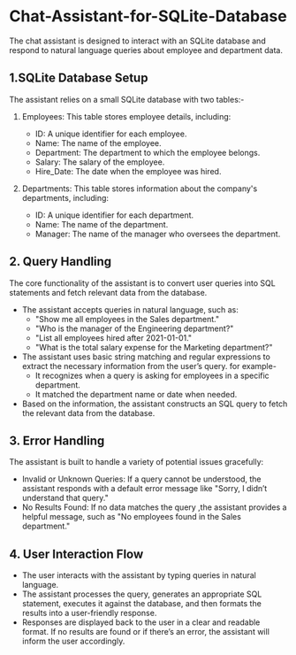  # Chat-Assistant-for-SQLite-Database

The chat assistant is designed to interact with an SQLite database and respond to natural language queries 
about employee and department data.

## 1.SQLite Database Setup
  The assistant relies on a small SQLite database with two tables:-
  
  1. Employees: This table stores employee details, including:
      - ID: A unique identifier for each employee.
      - Name: The name of the employee.
      - Department: The department to which the employee belongs.
      - Salary: The salary of the employee.
      - Hire_Date: The date when the employee was hired.

   2. Departments: This table stores information about the company's departments, including:
      - ID: A unique identifier for each department.
      - Name: The name of the department.
      - Manager: The name of the manager who oversees the department.

## 2. Query Handling
  The core functionality of the assistant is to convert user queries into SQL statements and fetch relevant data from the database.

  * The assistant accepts queries in natural language, such as:
    - "Show me all employees in the Sales department."
    - "Who is the manager of the Engineering department?"
    - "List all employees hired after 2021-01-01."
    - "What is the total salary expense for the Marketing department?"
 * The assistant uses basic string matching and regular expressions to extract the necessary information from the user’s query.
 for example-
    - It recognizes when a query is asking for employees in a specific department.
    - It matched the department name or date when needed.
 * Based on the information, the assistant constructs an SQL query to fetch the relevant data from the database.

## 3. Error Handling
 The assistant is built to handle a variety of potential issues gracefully:

 * Invalid or Unknown Queries: If a query cannot be understood, the assistant responds with a default error message like "Sorry, I didn’t understand that query."
 * No Results Found: If no data matches the query ,the assistant provides a helpful message, such as "No employees found in the Sales department."

## 4. User Interaction Flow

  * The user interacts with the assistant by typing queries in natural language.
  * The assistant processes the query, generates an appropriate SQL statement, executes it against the database, and then formats the results into a user-friendly response.
  * Responses are displayed back to the user in a clear and readable format. If no results are found or if there’s an error, the assistant will inform the user accordingly.



